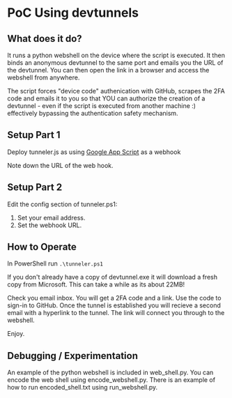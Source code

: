 # PoC Using devtunnels

## What does it do?
It runs a python webshell on the device where the script is executed. It then binds an anonymous devtunnel to the same port and emails you the URL of the devtunnel. You can then open the link in a browser and access the webshell from anywhere.

The script forces "device code" authenication with GitHub, scrapes the 2FA code and emails it to you so that YOU can authorize the creation of a devtunnel - even if the script is executed from another machine :) effectively bypassing the authentication safety mechanism.

## Setup Part 1
Deploy tunneler.js as using [Google App Script](https://script.google.com/home) as a webhook

Note down the URL of the web hook.

## Setup Part 2

Edit the config section of tunneler.ps1:

1. Set your email address.
2. Set the webhook URL.

## How to Operate
In PowerShell run `.\tunneler.ps1`

If you don't already have a copy of devtunnel.exe it will download a fresh copy from Microsoft. This can take a while as its about 22MB!

Check you email inbox. You will get a 2FA code and a link. Use the code to sign-in to GitHub.
Once the tunnel is established you will recieve a second email with a hyperlink to the tunnel.
The link will connect you through to the webshell.

Enjoy.

## Debugging / Experimentation
An example of the python webshell is included in web_shell.py.
You can encode the web shell using encode_webshell.py.
There is an example of how to run encoded_shell.txt using run_webshell.py.
